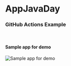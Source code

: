# AppJavaDay

<h3>GitHub Actions Example</h3>  <br>
<h4>Sample app for demo</h4>


![Sample app for demo](https://github.com/jocarsbarsa/AppJavaDay/assets/86578210/4fcd241c-5dbd-4e2d-96d8-386da425e7cc)
